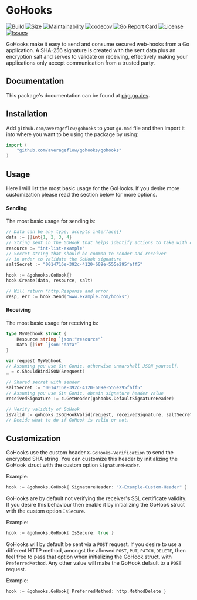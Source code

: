 # GoHooks

[![Build](https://img.shields.io/github/workflow/status/averageflow/gohooks/Test)](#)
[![Size](https://img.shields.io/github/languages/code-size/averageflow/gohooks)](#)
[![Maintainability](https://api.codeclimate.com/v1/badges/fa3f27e42986b329c2b2/maintainability)](https://codeclimate.com/github/averageflow/gohooks/maintainability)
[![codecov](https://codecov.io/gh/averageflow/gohooks/branch/master/graph/badge.svg?token=DK72X8ROZN)](https://codecov.io/gh/averageflow/gohooks)
[![Go Report Card](https://goreportcard.com/badge/github.com/averageflow/gohooks)](https://goreportcard.com/report/github.com/averageflow/gohooks)
[![License](https://img.shields.io/github/license/averageflow/gohooks.svg)](https://github.com/averageflow/gohooks/blob/master/LICENSE.md)
[![Issues](https://img.shields.io/github/issues/averageflow/gohooks)](#)

GoHooks make it easy to send and consume secured web-hooks from a Go application. A SHA-256 signature is created with the sent data plus an encryption salt and serves to validate on receiving, effectively making your applications only accept communication from a trusted party.

## Documentation

This package's documentation can be found at [pkg.go.dev](https://pkg.go.dev/github.com/averageflow/gohooks/gohooks).


## Installation

Add `github.com/averageflow/gohooks` to your `go.mod` file and then import it into where you want to be using the package by using:

```go
import (
    "github.com/averageflow/gohooks/gohooks"
)
```


## Usage

Here I will list the most basic usage for the GoHooks. If you desire more customization please read the section below for more options.

#### Sending

The most basic usage for sending is:

```go
// Data can be any type, accepts interface{}
data := []int{1, 2, 3, 4} 
// String sent in the GoHook that helps identify actions to take with data
resource := "int-list-example"
// Secret string that should be common to sender and receiver
// in order to validate the GoHook signature
saltSecret := "0014716e-392c-4120-609e-555e295faff5"

hook := &gohooks.GoHook{}
hook.Create(data, resource, salt)

// Will return *http.Response and error
resp, err := hook.Send("www.example.com/hooks")
```

#### Receiving

The most basic usage for receiving is:

```go
type MyWebhook struct {
    Resource string `json:"resource"`
    Data []int `json:"data"`
}

var request MyWebhook
// Assuming you use Gin Gonic, otherwise unmarshall JSON yourself.
_ = c.ShouldBindJSON(&request)

// Shared secret with sender
saltSecret := "0014716e-392c-4120-609e-555e295faff5"
// Assuming you use Gin Gonic, obtain signature header value
receivedSignature := c.GetHeader(gohooks.DefaultSignatureHeader)

// Verify validity of GoHook
isValid := gohooks.IsGoHookValid(request, receivedSignature, saltSecret)
// Decide what to do if GoHook is valid or not.
```

## Customization

GoHooks use the custom header `X-GoHooks-Verification` to send the encrypted SHA string. You can customize this header by initializing the GoHook struct with the custom option `SignatureHeader`. 

Example: 
```go
hook := &gohooks.GoHook{ SignatureHeader: "X-Example-Custom-Header" }
```

GoHooks are by default not verifying the receiver's SSL certificate validity. If you desire this behaviour then enable it by initializing the GoHook struct with the custom option `IsSecure`.

Example: 
```go
hook := &gohooks.GoHook{ IsSecure: true }
```

GoHooks will by default be sent via a `POST` request. If you desire to use a different HTTP method, amongst the allowed `POST`, `PUT`, `PATCH`, `DELETE`, then feel free to pass that option when initializing the GoHook struct, with `PreferredMethod`. Any other value will make the GoHook default to a `POST` request.

Example: 
```go
hook := &gohooks.GoHook{ PreferredMethod: http.MethodDelete }
```